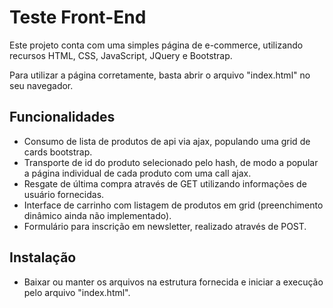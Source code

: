 # Teste Front-End

Este projeto conta com uma simples página de e-commerce, utilizando recursos HTML, CSS, JavaScript, JQuery e Bootstrap.

Para utilizar a página corretamente, basta abrir o arquivo "index.html" no seu navegador.

## Funcionalidades

- Consumo de lista de produtos de api via ajax, populando uma grid de cards bootstrap.
- Transporte de id do produto selecionado pelo hash, de modo a popular a página individual de cada produto com uma call ajax.
- Resgate de última compra através de GET utilizando informações de usuário fornecidas.
- Interface de carrinho com listagem de produtos em grid (preenchimento dinâmico ainda não implementado).
- Formulário para inscrição em newsletter, realizado através de POST.

## Instalação

- Baixar ou manter os arquivos na estrutura fornecida e iniciar a execução pelo arquivo "index.html".
